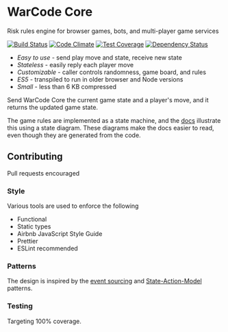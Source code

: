 # WarCode Core

Risk rules engine for browser games, bots, and multi-player game services

[![Build Status](https://travis-ci.org/matthewspivey/warcode-core.svg?branch=master)](https://travis-ci.org/matthewspivey/warcode-core)
[![Code Climate](https://codeclimate.com/github/matthewspivey/warcode-core/badges/gpa.svg)](https://codeclimate.com/github/matthewspivey/warcode-core)
[![Test Coverage](https://codeclimate.com/github/matthewspivey/warcode-core/badges/coverage.svg)](https://codeclimate.com/github/matthewspivey/warcode-core/coverage)
[![Dependency Status](https://gemnasium.com/badges/github.com/matthewspivey/warcode-core.svg)](https://gemnasium.com/github.com/matthewspivey/warcode-core)

* _Easy to use_ - send play move and state, receive new state
* _Stateless_ - easily reply each player move
* _Customizable_ - caller controls randomness, game board, and rules
* _ES5_ - transpiled to run in older browser and Node versions
* _Small_ - less than 6 KB compressed

Send WarCode Core the current game state and a player's move, and it returns the
updated game state.

The game rules are implemented as a state machine, and the
[docs](http://matthewspivey.com/warcode-core/) illustrate this using a state diagram.
These diagrams make the docs easier to read, even though they are generated from the code.

## Contributing
Pull requests encouraged

### Style
Various tools are used to enforce the following
* Functional
* Static types
* Airbnb JavaScript Style Guide
* Prettier
* ESLint recommended

### Patterns
The design is inspired by the
[event sourcing](https://martinfowler.com/eaaDev/EventSourcing.html) and
[State-Action-Model](http://sam.js.org/) patterns.

### Testing
Targeting 100% coverage.
